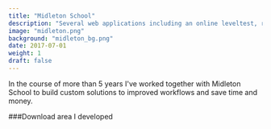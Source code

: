 ```yaml
---
title: "Midleton School"
description: "Several web applications including an online leveltest, report workflow with PDF generation and and restricted area for downloading travel documents."
image: "midleton.png"
background: "midleton_bg.png"
date: 2017-07-01
weight: 1
draft: false
---
```


In the course of more than 5 years I've worked together with Midleton School to build custom solutions to improved workflows and save time and money.

###Download area
I developed 